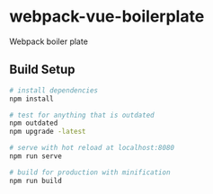 # webpack-vue-boilerplate
Webpack boiler plate 

## Build Setup

``` bash
# install dependencies
npm install

# test for anything that is outdated
npm outdated
npm upgrade -latest

# serve with hot reload at localhost:8080
npm run serve

# build for production with minification
npm run build
```
